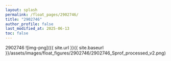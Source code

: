 ```yaml
---
layout: splash
permalink: /float_pages/2902746/
title: "2902746"
author_profile: false
last_modified_at: 2025-06-13
toc: false
---
```

 
2902746
![img-png]({{ site.url }}{{ site.baseurl }}/assets/images/float_figures/2902746/2902746_Sprof_processed_v2.png)